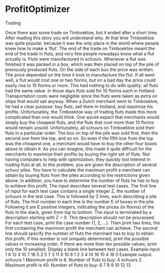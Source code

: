 # ProfitOptimizer

Trading

Once there was some trade on Timboektoe, but it ended after a short time. After reading this story
you will understand why. At that time Timboektoe was quite popular, because it was the only place
in the world where people knew how to make a ‘flut’. The end of the trade on Timboektoe meant
the end of the trade in fluts, and very few people nowadays know what a flut actually is.
Fluts were manufactured in schuurs. Whenever a flut was finished it was packed in a box, which
was then placed on top of the pile of previously produced fluts. On the side of each box the price
was written. The price depended on the time it took to manufacture the flut. If all went well, a flut
would cost one or two florins, but on a bad day the price could easily rise to 15 florins or more. This
had nothing to do with quality; all fluts had the same value.
In those days fluts sold for 10 florins each in Holland. Transportation costs were negligible since the
fluts were taken as extra on ships that would sail anyway. When a Dutch merchant went to
Timboektoe, he had a clear purpose: buy fluts, sell them in Holland, and maximize his profits.
Unfortunately, the Timboektoe way of trading fluts made this more complicated than one would
think. One would expect that merchants would simply buy the cheapest fluts, and the fluts that cost
more than 10 florins would remain unsold. Unfortunately, all schuurs on Timboektoe sold their fluts
in a particular order. The box on top of the pile was sold first, then the second one from the top, and
so on. So even if the fifth box from the top was the cheapest one, a merchant would have to buy the
other four boxes above to obtain it. As you can imagine, this made it quite difficult for the
merchants to maximize their profits by buying the right set of fluts. Not having computers to help
with optimization, they quickly lost interest in trading fluts at all.
In this problem, you are given the description of several schuur piles. You have to calculate the
maximum profit a merchant can obtain by buying fluts from the piles according to the restrictions
given above. In addition, you have to determine the number of fluts he has to buy to achieve this
profit.
The input describes several test cases. The first line of input for each test case contains a single
integer Z, the number of schuurs in the test case. This is followed by Z lines, each describing a pile
of fluts. The first number in each line is the number E of boxes in the pile. Following it are E
positive integers, indicating the prices (in florins) of the fluts in the stack, given from top to bottom.
The input is terminated by a description starting with Z = 0. This description should not be
processed.
For each test case, print the case number (1, 2, …). Then print two lines, the first containing the
maximum profit the merchant can achieve. The second line should specify the number of fluts the
merchant has to buy to obtain this profit. If this number is not uniquely determined, print the
possible values in increasing order. If there are more than ten possible values, print only the 10
smallest.
Display a blank line between test cases.
Example input
1
6 12 3 10 7 16 5
2
5 7 3 11 9 10
9 1 2 3 4 10 16 10 4 16
0
Example output
schuurs 1
Maximum profit is 8.
Number of fluts to buy: 4
schuurs 2
Maximum profit is 40.
Number of fluts to buy: 6 7 8 9 10 12 13
